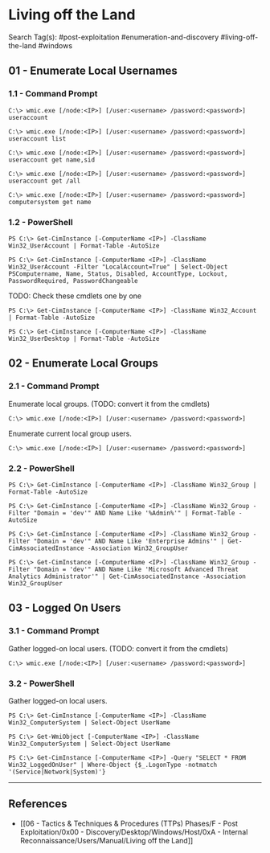 # Living off the Land

Search Tag(s): #post-exploitation #enumeration-and-discovery #living-off-the-land #windows

## 01 - Enumerate Local Usernames

### 1.1 - Command Prompt

```
C:\> wmic.exe [/node:<IP>] [/user:<username> /password:<password>] useraccount

C:\> wmic.exe [/node:<IP>] [/user:<username> /password:<password>] useraccount list

C:\> wmic.exe [/node:<IP>] [/user:<username> /password:<password>] useraccount get name,sid

C:\> wmic.exe [/node:<IP>] [/user:<username> /password:<password>] useraccount get /all

C:\> wmic.exe [/node:<IP>] [/user:<username> /password:<password>] computersystem get name
```

### 1.2 - PowerShell

```
PS C:\> Get-CimInstance [-ComputerName <IP>] -ClassName Win32_UserAccount | Format-Table -AutoSize

PS C:\> Get-CimInstance [-ComputerName <IP>] -ClassName Win32_UserAccount -Filter "LocalAccount=True" | Select-Object PSComputername, Name, Status, Disabled, AccountType, Lockout, PasswordRequired, PasswordChangeable
```

TODO: Check these cmdlets one by one

```
PS C:\> Get-CimInstance [-ComputerName <IP>] -ClassName Win32_Account | Format-Table -AutoSize
```

```
PS C:\> Get-CimInstance [-ComputerName <IP>] -ClassName Win32_UserDesktop | Format-Table -AutoSize
```

## 02 - Enumerate Local Groups

### 2.1 - Command Prompt

Enumerate local groups. (TODO: convert it from the cmdlets)

```
C:\> wmic.exe [/node:<IP>] [/user:<username> /password:<password>]
```

Enumerate current local group users.

```
C:\> wmic.exe [/node:<IP>] [/user:<username> /password:<password>]
```

### 2.2 - PowerShell

```
PS C:\> Get-CimInstance [-ComputerName <IP>] -ClassName Win32_Group | Format-Table -AutoSize

PS C:\> Get-CimInstance [-ComputerName <IP>] -ClassName Win32_Group -Filter "Domain = 'dev'" AND Name Like '%Admin%'" | Format-Table -AutoSize

PS C:\> Get-CimInstance [-ComputerName <IP>] -ClassName Win32_Group -Filter "Domain = 'dev'" AND Name Like 'Enterprise Admins'" | Get-CimAssociatedInstance -Association Win32_GroupUser

PS C:\> Get-CimInstance [-ComputerName <IP>] -ClassName Win32_Group -Filter "Domain = 'dev'" AND Name Like 'Microsoft Advanced Threat Analytics Administrator'" | Get-CimAssociatedInstance -Association Win32_GroupUser
```

## 03 - Logged On Users

### 3.1 - Command Prompt

Gather logged-on local users. (TODO: convert it from the cmdlets)

```
C:\> wmic.exe [/node:<IP>] [/user:<username> /password:<password>]
```

### 3.2 - PowerShell

Gather logged-on local users.

```
PS C:\> Get-CimInstance [-ComputerName <IP>] -ClassName Win32_ComputerSystem | Select-Object UserName

PS C:\> Get-WmiObject [-ComputerName <IP>] -ClassName Win32_ComputerSystem | Select-Object UserName

PS C:\> Get-CimInstance [-ComputerName <IP>] -Query "SELECT * FROM Win32_LoggedOnUser" | Where-Object {$_.LogonType -notmatch '(Service|Network|System)'}
```

---
## References

- [[06 - Tactics & Techniques & Procedures (TTPs) Phases/F - Post Exploitation/0x00 - Discovery/Desktop/Windows/Host/0xA - Internal Reconnaissance/Users/Manual/Living off the Land]]